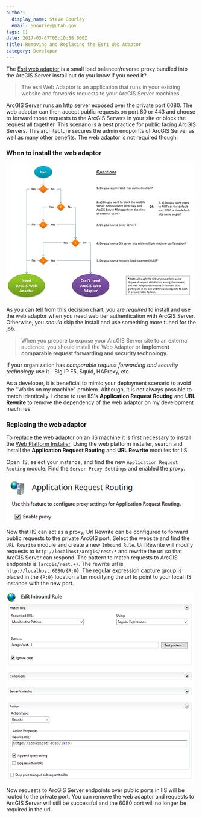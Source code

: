 ```yaml
---
author:
  display_name: Steve Gourley
  email: SGourley@utah.gov
tags: []
date: 2017-03-07T05:10:58.000Z
title: Removing and Replacing the Esri Web Adaptor
category: Developer
---
```


The [Esri web adaptor](https://enterprise.arcgis.com/en/server/latest/install/windows/about-the-arcgis-web-adaptor.htm) is a small load balancer/reverse proxy bundled into the ArcGIS Server install but do you know if you need it?

> The esri Web Adaptor is an application that runs in your existing website and forwards requests to your ArcGIS Server machines.

ArcGIS Server runs an http server exposed over the private port 6080. The web adaptor can then accept public requests on port 80 or 443 and choose to forward those requests to the ArcGIS Servers in your site or block the request all together. This scenario is a best practice for public facing ArcGIS Servers. This architecture secures the admin endpoints of ArcGIS Server as well as [many other benefits](https://enterprise.arcgis.com/en/server/latest/install/windows/about-the-arcgis-web-adaptor.htm). The web adaptor is not required though.

### When to install the web adaptor

![Web adaptor flow chart](../../images/pillar-blog/2017-03-07-removing-the-esri-web-adaptor/web-adaptor-flow.png)

As you can tell from this decision chart, you are _required_ to install and use the web adaptor when you need web tier authentication with ArcGIS Server. Otherwise, you _should_ skip the install and use something more tuned for the job.

> When you prepare to expose your ArcGIS Server site to an external audience, you should install the Web Adaptor or **implement comparable request forwarding and security technology.**

If your organization has _comparable request forwarding and security technology_ use it - Big IP F5, Squid, HAProxy, etc.

As a developer, it is beneficial to mimic your deployment scenario to avoid the "Works on my machine" problem. Although, it is not always possible to match identically. I chose to use IIS's **Application Request Routing** and **URL Rewrite** to remove the dependency of the web adaptor on my development machines.

### Replacing the web adaptor

To replace the web adaptor on an IIS machine it is first necessary to install the [Web Platform Installer](https://www.iis.net/downloads/microsoft/web-platform-installer). Using the web platform installer, search and install the **Application Request Routing** and **URL Rewrite** modules for IIS.

Open IIS, select your instance, and find the new `Application Request Routing` module. Find the `Server Proxy Settings` and enabled the proxy.

![Application Request Routing Proxy](../../images/pillar-blog/2017-03-07-removing-the-esri-web-adaptor/web-adaptor-arr.png)

Now that IIS can act as a proxy, Url Rewrite can be configured to forward public requests to the private ArcGIS port. Select the website and find the `URL Rewrite` module and create a new `Inbound Rule`. Url Rewrite will modify requests to `http://localhost/arcgis/rest/*` and rewrite the url so that ArcGIS Server can respond. The pattern to match requests to ArcGIS endpoints is `(arcgis/rest.+)`. The rewrite url is `http://localhost:6080/{R:0}`. The regular expression capture group is placed in the `{R:0}` location after modifying the url to point to your local IIS instance with the new port.

![Url Rewrite Rule](../../images/pillar-blog/2017-03-07-removing-the-esri-web-adaptor/web-adaptor-rewrite.png)

Now requests to ArcGIS Server endpoints over public ports in IIS will be routed to the private port. You can remove the web adaptor and requests to ArcGIS Server will still be successful and the 6080 port will no longer be required in the url.
